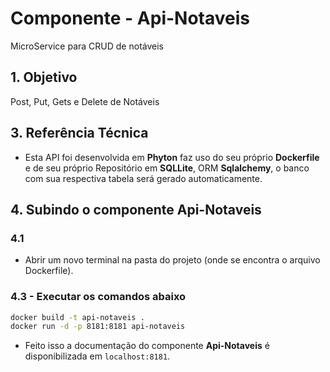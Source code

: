 # Componente - Api-Notaveis
 MicroService para CRUD de notáveis

## 1. Objetivo
Post, Put, Gets e Delete de Notáveis

## 3. Referência Técnica
- Esta API foi desenvolvida em **Phyton** faz uso do seu próprio **Dockerfile** e de seu próprio Repositório em **SQLLite**, ORM **Sqlalchemy**, o banco com sua respectiva tabela será gerado automaticamente.

## 4. Subindo o componente Api-Notaveis
### 4.1
- Abrir um novo terminal na pasta do projeto (onde se encontra o arquivo Dockerfile).
### 4.3 - Executar os comandos abaixo
   ```sh
   docker build -t api-notaveis .
   docker run -d -p 8181:8181 api-notaveis
   ```
- Feito isso a documentação do componente **Api-Notaveis** é disponibilizada em `localhost:8181`.
